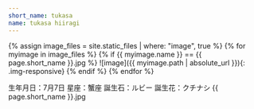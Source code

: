 ```yaml
---
short_name: tukasa
name: tukasa hiiragi
---
```


{% assign image_files = site.static_files | where: "image", true %}
{% for myimage in image_files %}
 {% if {{ myimage.name }} == {{ page.short_name }}.jpg %}
  ![image]({{ myimage.path | absolute_url }}){: .img-responsive}
 {% endif %}
{% endfor %}

生年月日：7月7日
星座：蟹座
誕生石：ルビー
誕生花：クチナシ
{{ page.short_name }}.jpg
